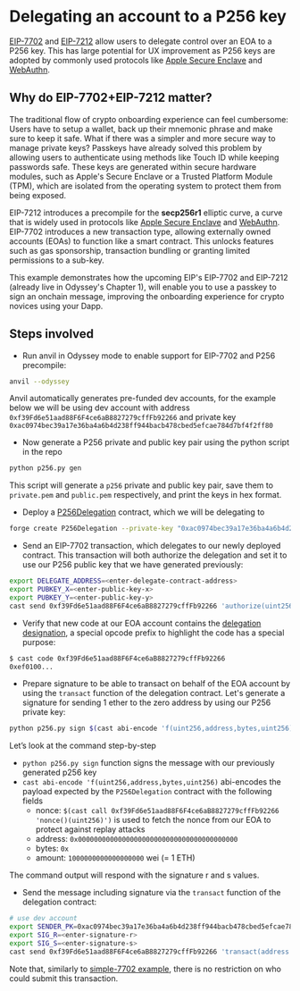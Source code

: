 # Delegating an account to a P256 key

[EIP-7702](https://github.com/ethereum/EIPs/blob/master/EIPS/eip-7702.md) and [EIP-7212](https://github.com/ethereum/RIPs/blob/master/RIPS/rip-7212.md) allow users to delegate control over an EOA to a P256 key. This has large potential for UX improvement as P256 keys are adopted by commonly used protocols like [Apple Secure Enclave](https://support.apple.com/en-au/guide/security/sec59b0b31ff/web) and [WebAuthn](https://webauthn.io). 

## Why do EIP-7702+EIP-7212 matter?
The traditional flow of crypto onboarding experience can feel cumbersome: Users have to setup a wallet, back up their mnemonic phrase and make sure to keep it safe. What if there was a simpler and more secure way to manage private keys? Passkeys have already solved this problem by allowing users to authenticate using methods like Touch ID while keeping passwords safe. These keys are generated within secure hardware modules, such as Apple's Secure Enclave or a Trusted Platform Module (TPM), which are isolated from the operating system to protect them from being exposed. 

EIP-7212 introduces a precompile for the **secp256r1** elliptic curve, a curve that is widely used in protocols like [Apple Secure Enclave](https://support.apple.com/en-au/guide/security/sec59b0b31ff/web) and [WebAuthn](https://webauthn.io). 
EIP-7702 introduces a new transaction type, allowing externally owned accounts (EOAs) to function like a smart contract. This unlocks features such as gas sponsorship, transaction bundling or granting limited permissions to a sub-key.

This example demonstrates how the upcoming EIP's EIP-7702 and EIP-7212 (already live in Odyssey's Chapter 1), will enable you to use a passkey to sign an onchain message, improving the onboarding experience for crypto novices using your Dapp.

## Steps involved

- Run anvil in Odyssey mode to enable support for EIP-7702 and P256 precompile:

```bash
anvil --odyssey
```

Anvil automatically generates pre-funded dev accounts, for the example below we will be using dev account with address `0xf39Fd6e51aad88F6F4ce6aB8827279cffFb92266` and private key `0xac0974bec39a17e36ba4a6b4d238ff944bacb478cbed5efcae784d7bf4f2ff80` 

- Now generate a P256 private and public key pair using the python script in the repo

```bash
python p256.py gen
```

This script will generate a `p256` private and public key pair, save them to `private.pem` and `public.pem` respectively, and print the keys in hex format.

- Deploy a [P256Delegation](../contracts/src/P256Delegation.sol) contract, which we will be delegating to

```bash
forge create P256Delegation --private-key "0xac0974bec39a17e36ba4a6b4d238ff944bacb478cbed5efcae784d7bf4f2ff80"
```

- Send an EIP-7702 transaction, which delegates to our newly deployed contract. This transaction will both authorize the delegation and set it to use our P256 public key that we have generated previously:

```bash
export DELEGATE_ADDRESS=<enter-delegate-contract-address>
export PUBKEY_X=<enter-public-key-x>
export PUBKEY_Y=<enter-public-key-y>
cast send 0xf39Fd6e51aad88F6F4ce6aB8827279cffFb92266 'authorize(uint256,uint256)' $PUBKEY_X $PUBKEY_Y --auth $DELEGATE_ADDRESS --private-key 0xac0974bec39a17e36ba4a6b4d238ff944bacb478cbed5efcae784d7bf4f2ff80
```

- Verify that new code at our EOA account contains the [delegation designation](https://github.com/ethereum/EIPs/blob/master/EIPS/eip-7702.md#delegation-designation), a special opcode prefix to highlight the code has a special purpose:

```bash
$ cast code 0xf39Fd6e51aad88F6F4ce6aB8827279cffFb92266
0xef0100...
```

- Prepare signature to be able to transact on behalf of the EOA account by using the `transact` function of the delegation contract. Let's generate a signature for sending 1 ether to the zero address by using our P256 private key:

```bash
python p256.py sign $(cast abi-encode 'f(uint256,address,bytes,uint256)' $(cast call 0xf39Fd6e51aad88F6F4ce6aB8827279cffFb92266 'nonce()(uint256)') '0x0000000000000000000000000000000000000000' '0x' '1000000000000000000')
```

Let’s look at the command step-by-step 

- `python p256.py sign` function signs the message with our previously generated p256 key
- `cast abi-encode 'f(uint256,address,bytes,uint256)` abi-encodes the payload expected by the `P256Delegation` contract with the following fields
    - nonce: `$(cast call 0xf39Fd6e51aad88F6F4ce6aB8827279cffFb92266 'nonce()(uint256)')` is used to fetch the nonce from our EOA to protect against replay attacks
    - address: `0x0000000000000000000000000000000000000000`
    - bytes: `0x`
    - amount: `1000000000000000000` wei (= 1 ETH)

The command output will respond with the signature r and s values. 

- Send the message including signature via the `transact` function of the delegation contract:

```bash
# use dev account
export SENDER_PK=0xac0974bec39a17e36ba4a6b4d238ff944bacb478cbed5efcae784d7bf4f2ff80
export SIG_R=<enter-signature-r>
export SIG_S=<enter-signature-s>
cast send 0xf39Fd6e51aad88F6F4ce6aB8827279cffFb92266 'transact(address to,bytes data,uint256 value,bytes32 r,bytes32 s)' '0x0000000000000000000000000000000000000000' '0x' '1000000000000000000' $SIG_R $SIG_S --private-key $SENDER_PK
```

Note that, similarly to [simple-7702 example](../simple-7702), there is no restriction on who could submit this transaction.
